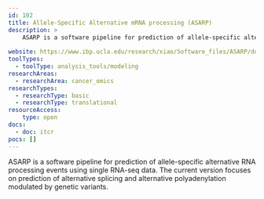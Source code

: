 ```yaml
---
id: 102
title: Allele-Specific Alternative mRNA processing (ASARP)
description: >
    ASARP is a software pipeline for prediction of allele-specific alternative RNA processing events using single RNA-seq data. The current version focuses on prediction of alternative splicing and alternative polyadenylation modulated by genetic variants.
    
website: https://www.ibp.ucla.edu/research/xiao/Software_files/ASARP/doc/asarp.html
toolTypes:
  - toolType: analysis_tools/modeling
researchAreas:
  - researchArea: cancer_omics
researchTypes:
  - researchType: basic
  - researchType: translational
resourceAccess:
    type: open
docs:
  - doc: itcr
pocs: []        
---
```

ASARP is a software pipeline for prediction of allele-specific alternative RNA processing events using single RNA-seq data. The current version focuses on prediction of alternative splicing and alternative polyadenylation modulated by genetic variants.